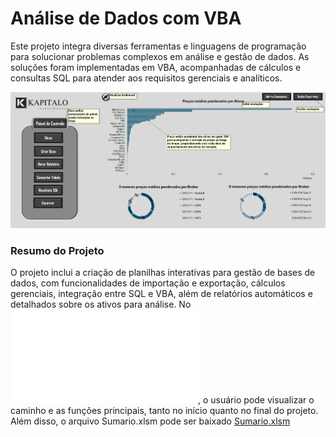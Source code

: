 # Análise de Dados com VBA

Este projeto integra diversas ferramentas e linguagens de programação para solucionar problemas complexos em análise e gestão de dados. As soluções foram implementadas em VBA, acompanhadas de cálculos e consultas SQL para atender aos requisitos gerenciais e analíticos.

![Projeto](Kapitalo.PNG)

### Resumo do Projeto

O projeto inclui a criação de planilhas interativas para gestão de bases de dados, com funcionalidades de importação e exportação, cálculos gerenciais, integração entre SQL e VBA, além de relatórios automáticos e detalhados sobre os ativos para análise. No **![Fluxo](Fluxo.pdf)**, o usuário pode visualizar o caminho e as funções principais, tanto no início quanto no final do projeto. Além disso, o arquivo Sumario.xlsm pode ser baixado [Sumario.xlsm](Sumario.xlsm)

